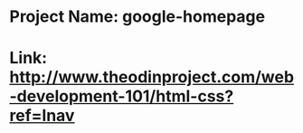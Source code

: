 # Project Name: google-homepage
# Link: http://www.theodinproject.com/web-development-101/html-css?ref=lnav